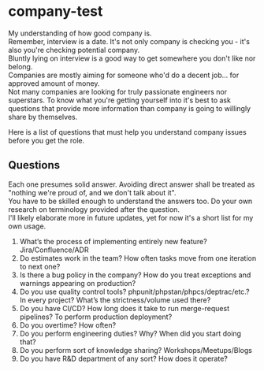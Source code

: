 # company-test
My understanding of how good company is.  
Remember, interview is a date. It's not only company is checking you - it's also you're checking potential company.  
Bluntly lying on interview is a good way to get somewhere you don't like nor belong.  
Companies are mostly aiming for someone who'd do a decent job... for approved amount of money.  
Not many companies are looking for truly passionate engineers nor superstars. To know what you're getting yourself into
it's best to ask questions that provide more information than company is going to willingly share by themselves.

Here is a list of questions that must help you understand company issues before you get the role.  

## Questions

Each one presumes solid answer. Avoiding direct answer shall be treated as  
"nothing we're proud of, and we don't talk about it".  
You have to be skilled enough to understand the answers too. Do your own research on terminology provided after the question.  
I'll likely elaborate more in future updates, yet for now it's a short list for my own usage.

1. What’s the process of implementing entirely new feature? Jira/Confluence/ADR
2. Do estimates work in the team? How often tasks move from one iteration to next one? 
3. Is there a bug policy in the company? How do you treat exceptions and warnings appearing on production? 
4. Do you use quality control tools? phpunit/phpstan/phpcs/deptrac/etc.? In every project? What’s the strictness/volume used there? 
5. Do you have CI/CD? How long does it take to run merge-request pipelines? To perform production deployment? 
6. Do you overtime? How often? 
7. Do you perform engineering duties? Why? When did you start doing that? 
8. Do you perform sort of knowledge sharing? Workshops/Meetups/Blogs
9. Do you have R&D department of any sort? How does it operate?
